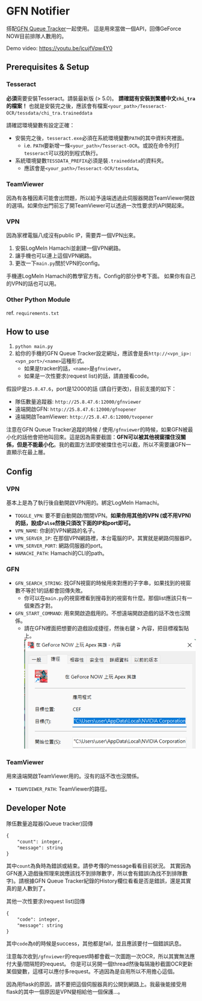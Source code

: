 # GFN Notifier

搭配[GFN Queue Tracker](https://github.com/Kaiserouo/GFN-Queue-Tracker)一起使用。
這是用來當做一個API，回傳GeForce NOW目前排隊人數用的。

Demo video: https://youtu.be/jcujfVqw4Y0

## Prerequisites & Setup
### Tesseract
**必須**需要安裝Tesseract。請裝最新版 (> 5.0)。
**請確認有安裝到繁體中文`chi_tra`的檔案！** 也就是安裝完之後，應該會有檔案`<your_path>/Tesseract-OCR/tessdata/chi_tra.traineddata`

請確認環境變數有設定正確：
+ 安裝完之後，`tesseract.exe`必須在系統環境變數`PATH`的其中資料夾裡面。
  + i.e. `PATH`要新增一條`<your_path>/Tesseract-OCR`。或說在命令列打`tesseract`可以找的到程式執行。
+ 系統環境變數`TESSDATA_PREFIX`必須是裝`.traineddata`的資料夾。
  + 應該會是`<your_path>/Tesseract-OCR/tessdata`。

### TeamViewer
因為有各種因素可能會出問題，所以給予遠端透過此伺服器開啟TeamViewer開啟的選項。如果你出門前忘了開TeamViewer可以透過一次性要求的API開起來。

### VPN
因為家裡電腦八成沒有public IP，需要弄一個VPN出來。
1. 安裝LogMeIn Hamachi並創建一個VPN網路。
2. 讓手機也可以連上這個VPN網路。
3. 更改一下`main.py`關於VPN的config。

手機連LogMeIn Hamachi的教學官方有。Config的部分參考下面。
如果你有自己的VPN的話也可以用。

### Other Python Module
ref. `requirements.txt`

## How to use
1. `python main.py`
2. 給你的手機的GFN Queue Tracker設定網址，應該會是長`http://<vpn_ip>:<vpn_port>/<name>`這種形式。
    + 如果是tracker的話，`<name>`是`gfnviewer`。
    + 如果是一次性要求(request list)的話，請直接看code。

假設IP是`25.8.47.6`，port是12000的話 (請自行更改)，目前支援的如下：
+ 隊伍數量追蹤器: `http://25.8.47.6:12000/gfnviewer`
+ 遠端開啟GFN: `http://25.8.47.6:12000/gfnopener`
+ 遠端開啟TeamViewer: `http://25.8.47.6:12000/tvopener`

注意在GFN Queue Tracker追蹤的時候 / 使用`/gfnviewer`的時候，如果GFN被最小化的話他會把他叫回來。這是因為需要截圖：**GFN可以被其他視窗擋住沒關係，但是不能最小化**。我的截圖方法即使被擋住也可以截，所以不需要讓GFN一直顯示在最上層。

## Config
### VPN
基本上是為了執行後自動開啟VPN用的。綁定LogMeIn Hamachi。
+ `TOGGLE_VPN`: 要不要自動開啟/關閉VPN。**如果你用其他的VPN (或不用VPN) 的話，設成`False`然後只須改下面的IP和port即可。**
+ `VPN_NAME`: 你創的VPN網路的名子。
+ `VPN_SERVER_IP`: 在那個VPN網路裡，本台電腦的IP。其實就是網路伺服器IP。
+ `VPN_SERVER_PORT`: 網路伺服器的port。
+ `HAMACHI_PATH`: Hamachi的CLI的path。

### GFN
+ `GFN_SEARCH_STRING`: 找GFN視窗的時候用來對應的子字串，如果找到的視窗數不等於1的話都會回傳失敗。
  + 你可以在`main.py`的視窗裡看到搜尋到的視窗有什麼。那個list應該只有一個東西才對。
+ `GFN_START_COMMAND`: 用來開啟遊戲用的。不想遠端開啟遊戲的話不改也沒關係。
  + 請在GFN裡面把想要的遊戲設成捷徑，然後右鍵 > 內容，把目標複製貼上。
![](images/gfn_start_command.png)

### TeamViewer
用來遠端開啟TeamViewer用的。沒有的話不改也沒關係。
+ `TEAMVIEWER_PATH`: TeamViewer的路徑。

## Developer Note
隊伍數量追蹤器(Queue tracker)回傳
```
{
    "count": integer,
    "message": string
}
```
其中`count`為負時為錯誤或結束。請參考傳的message看看目前狀況。
其實因為GFN進入遊戲後照理來說應該找不到排隊數字，所以會有錯誤(為找不到排隊數字)。請根據GFN Queue Tracker紀錄的History欄位看看是否是錯誤，還是其實真的是人數到了。

其他一次性要求(request list)回傳
```
{
    "code": integer,
    "message": string
}
```
其中`code`為`0`的時候是success，其他都是fail，並且應該要付一個錯誤訊息。

注意每次收到`/gfnviewer`的request時都會截一次圖跑一次OCR，所以其實無法應付大量/間隔短的request。
你是可以另開一個thread然後每隔幾秒截圖OCR更新某個變數，這樣可以應付多request。不過因為是自用所以不用擔心這個。

因為用flask的原因，請不要把這個伺服器真的公開到網路上。我最後能接受用flask的其中一個原因是VPN變相給他一個保護...。